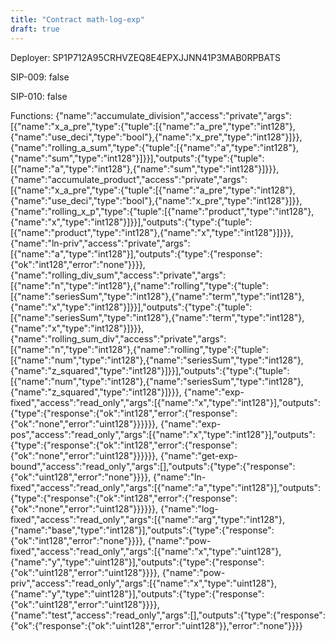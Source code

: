 ```yaml
---
title: "Contract math-log-exp"
draft: true
---
```

Deployer: SP1P712A95CRHVZEQ8E4EPXJJNN41P3MAB0RPBATS

SIP-009: false

SIP-010: false

Functions:
{"name":"accumulate_division","access":"private","args":[{"name":"x_a_pre","type":{"tuple":[{"name":"a_pre","type":"int128"},{"name":"use_deci","type":"bool"},{"name":"x_pre","type":"int128"}]}},{"name":"rolling_a_sum","type":{"tuple":[{"name":"a","type":"int128"},{"name":"sum","type":"int128"}]}}],"outputs":{"type":{"tuple":[{"name":"a","type":"int128"},{"name":"sum","type":"int128"}]}}}, {"name":"accumulate_product","access":"private","args":[{"name":"x_a_pre","type":{"tuple":[{"name":"a_pre","type":"int128"},{"name":"use_deci","type":"bool"},{"name":"x_pre","type":"int128"}]}},{"name":"rolling_x_p","type":{"tuple":[{"name":"product","type":"int128"},{"name":"x","type":"int128"}]}}],"outputs":{"type":{"tuple":[{"name":"product","type":"int128"},{"name":"x","type":"int128"}]}}}, {"name":"ln-priv","access":"private","args":[{"name":"a","type":"int128"}],"outputs":{"type":{"response":{"ok":"int128","error":"none"}}}}, {"name":"rolling_div_sum","access":"private","args":[{"name":"n","type":"int128"},{"name":"rolling","type":{"tuple":[{"name":"seriesSum","type":"int128"},{"name":"term","type":"int128"},{"name":"x","type":"int128"}]}}],"outputs":{"type":{"tuple":[{"name":"seriesSum","type":"int128"},{"name":"term","type":"int128"},{"name":"x","type":"int128"}]}}}, {"name":"rolling_sum_div","access":"private","args":[{"name":"n","type":"int128"},{"name":"rolling","type":{"tuple":[{"name":"num","type":"int128"},{"name":"seriesSum","type":"int128"},{"name":"z_squared","type":"int128"}]}}],"outputs":{"type":{"tuple":[{"name":"num","type":"int128"},{"name":"seriesSum","type":"int128"},{"name":"z_squared","type":"int128"}]}}}, {"name":"exp-fixed","access":"read_only","args":[{"name":"x","type":"int128"}],"outputs":{"type":{"response":{"ok":"int128","error":{"response":{"ok":"none","error":"uint128"}}}}}}, {"name":"exp-pos","access":"read_only","args":[{"name":"x","type":"int128"}],"outputs":{"type":{"response":{"ok":"int128","error":{"response":{"ok":"none","error":"uint128"}}}}}}, {"name":"get-exp-bound","access":"read_only","args":[],"outputs":{"type":{"response":{"ok":"uint128","error":"none"}}}}, {"name":"ln-fixed","access":"read_only","args":[{"name":"a","type":"int128"}],"outputs":{"type":{"response":{"ok":"int128","error":{"response":{"ok":"none","error":"uint128"}}}}}}, {"name":"log-fixed","access":"read_only","args":[{"name":"arg","type":"int128"},{"name":"base","type":"int128"}],"outputs":{"type":{"response":{"ok":"int128","error":"none"}}}}, {"name":"pow-fixed","access":"read_only","args":[{"name":"x","type":"uint128"},{"name":"y","type":"uint128"}],"outputs":{"type":{"response":{"ok":"uint128","error":"uint128"}}}}, {"name":"pow-priv","access":"read_only","args":[{"name":"x","type":"uint128"},{"name":"y","type":"uint128"}],"outputs":{"type":{"response":{"ok":"uint128","error":"uint128"}}}}, {"name":"test","access":"read_only","args":[],"outputs":{"type":{"response":{"ok":{"response":{"ok":"uint128","error":"uint128"}},"error":"none"}}}}
